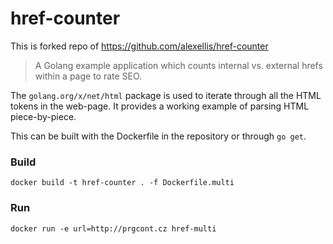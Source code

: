# href-counter

This is forked repo of https://github.com/alexellis/href-counter

> A Golang example application which counts internal vs. external hrefs within a page to rate SEO.

The `golang.org/x/net/html` package is used to iterate through all the HTML tokens in the web-page. It provides a working example of parsing HTML piece-by-piece. 

This can be built with the Dockerfile in the repository or through `go get`.

### Build

```
docker build -t href-counter . -f Dockerfile.multi
```

### Run
```
docker run -e url=http://prgcont.cz href-multi  
```
